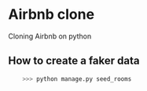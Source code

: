 # Airbnb clone

Cloning Airbnb on python

## How to create a faker data

```python
    >>> python manage.py seed_rooms
```
